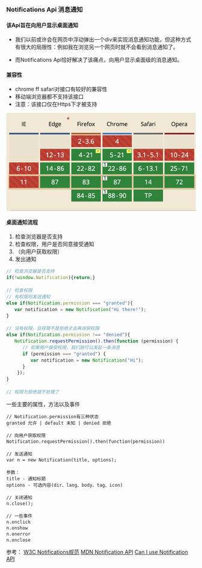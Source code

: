 ### Notifications Api 消息通知
#### 该Api旨在向用户显示桌面通知

* 我们以前或许会在网页中浮动弹出一个div来实现消息通知功能，但这种方式有很大的局限性：例如我在浏览另一个网页时就不会看到消息通知了。

* 而Notifications Api恰好解决了该痛点，向用户显示桌面级的消息通知。

#### 兼容性

* chrome ff safari对接口有较好的兼容性
* 移动端浏览器都不支持该接口
* 注意：该接口仅在Https下才被支持
<img src="./assets/e1.jpeg" width="600" style="display: block;"/>


#### 桌面通知流程
1. 检查浏览器是否支持
2. 检查权限，用户是否同意接受通知
3. （向用户获取权限）
4. 发出通知

```javascript
// 检查浏览器是否支持
if(!window.Notification){return;}

// 检查权限
// 有权限则发送通知
else if(Notification.permission === "granted"){
   var notification = new Notification("Hi there!");
}

// 没有权限，且权限不是拒绝才去再询获权限
else if(Notification.permission !== "denied"){
   Notification.requestPermission().then(function (permission) {
      // 如果用户接受权限，我们就可以发起一条消息
      if (permission === "granted") {
         var notification = new Notification("Hi");
      }
    });
}

// 权限为拒绝就不处理了
```
一些主要的属性，方法以及事件
```
// Notification.permission有三种状态
granted 允许 | default 未知 | denied 拒绝

// 向用户获取权限
Notification.requestPermission().then(function(permission))

// 发送通知
var n = new Notification(title, options);

参数：
title - 通知标题
options - 可选内容(dir、lang、body、tag、icon)

// 关闭通知
n.close();

// 一些事件
n.onclick
n.onshow
n.onerror
n.onclose
```



参考：
[W3C Notifications规范](https://w3c-html-ig-zh.github.io/notifications/whatwg/)
[MDN Notification API](https://developer.mozilla.org/zh-CN/docs/Web/API/notification)
[Can I use Notification API](https://caniuse.com/?search=Notification%20API)
